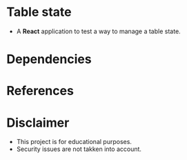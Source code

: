 # Table state
- A **React** application to test a way to manage a table state.

# Dependencies

# References

# Disclaimer
- This project is for educational purposes.
- Security issues are not takken into account.
